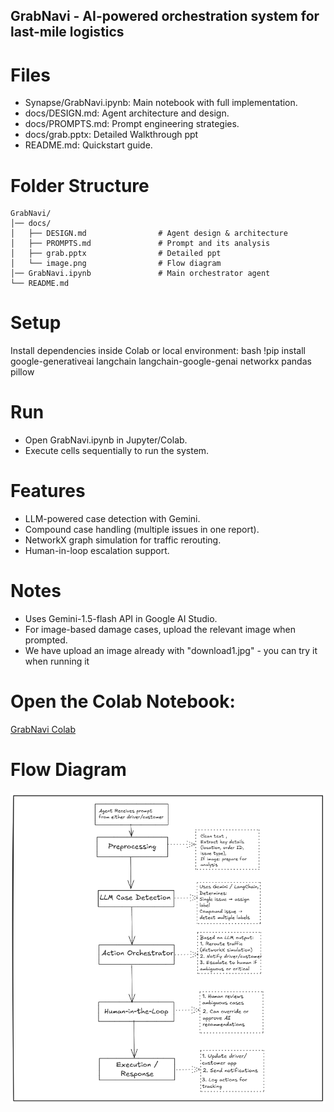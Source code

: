 ## GrabNavi - AI-powered orchestration system for last-mile logistics

# Files
- Synapse/GrabNavi.ipynb: Main notebook with full implementation.
- docs/DESIGN.md: Agent architecture and design.
- docs/PROMPTS.md: Prompt engineering strategies.
- docs/grab.pptx: Detailed Walkthrough ppt
- README.md: Quickstart guide.

# Folder Structure
```
GrabNavi/
│── docs/
│   ├── DESIGN.md                # Agent design & architecture
│   ├── PROMPTS.md               # Prompt and its analysis
│   ├── grab.pptx                # Detailed ppt           
│   └── image.png                # Flow diagram
│── GrabNavi.ipynb               # Main orchestrator agent
└── README.md
```

# Setup
Install dependencies inside Colab or local environment:
bash
!pip install google-generativeai langchain langchain-google-genai networkx pandas pillow


# Run
- Open GrabNavi.ipynb in Jupyter/Colab.
- Execute cells sequentially to run the system.

# Features
- LLM-powered case detection with Gemini.
- Compound case handling (multiple issues in one report).
- NetworkX graph simulation for traffic rerouting.
- Human-in-loop escalation support.


# Notes 
- Uses Gemini-1.5-flash API in Google AI Studio.
- For image-based damage cases, upload the relevant image when prompted.
- We have upload an image already with "download1.jpg" - you can try it when running it

# Open the Colab Notebook: 
[GrabNavi Colab](https://colab.research.google.com/drive/1s5RgnjcO1Feup_5DhT8BFmP3iK8n4-75?usp=sharing)  

# Flow Diagram
![GrabNavi Flow](doc/image.png)
